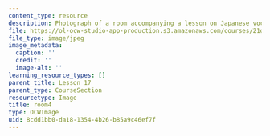 ```yaml
---
content_type: resource
description: Photograph of a room accompanying a lesson on Japanese vocabulary.
file: https://ol-ocw-studio-app-production.s3.amazonaws.com/courses/21g-504-japanese-iv-spring-2009/8cdd1bb0da1813544b26b85a9c46ef7f_room4.jpg
file_type: image/jpeg
image_metadata:
  caption: ''
  credit: ''
  image-alt: ''
learning_resource_types: []
parent_title: Lesson 17
parent_type: CourseSection
resourcetype: Image
title: room4
type: OCWImage
uid: 8cdd1bb0-da18-1354-4b26-b85a9c46ef7f
---
```

